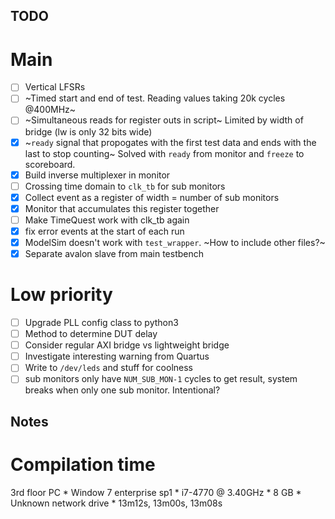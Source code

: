 ## TODO
# Main
- [ ] Vertical LFSRs
- [ ] ~Timed start and end of test. Reading values taking 20k cycles @400MHz~
- [ ] ~Simultaneous reads for register outs in script~ Limited by width of bridge (lw is only 32 bits wide)
- [x] ~`ready` signal that propogates with the first test data and ends with the last to stop counting~ Solved with `ready` from monitor and `freeze` to scoreboard.
- [x] Build inverse multiplexer in monitor
- [ ] Crossing time domain to `clk_tb` for sub monitors
- [x] Collect event as a register of width = number of sub monitors
- [x] Monitor that accumulates this register together
- [ ] Make TimeQuest work with clk_tb again
- [x] fix error events at the start of each run
- [x] ModelSim doesn't work with `test_wrapper`. ~How to include other files?~
- [x] Separate avalon slave from main testbench

# Low priority
- [ ] Upgrade PLL config class to python3
- [ ] Method to determine DUT delay
- [ ] Consider regular AXI bridge vs lightweight bridge
- [ ] Investigate interesting warning from Quartus
- [ ] Write to `/dev/leds` and stuff for coolness
- [ ] sub monitors only have `NUM_SUB_MON-1` cycles to get result, system breaks when only one sub monitor. Intentional?

## Notes
# Compilation time
3rd floor PC
	* Window 7 enterprise sp1
	* i7-4770 @ 3.40GHz
	* 8 GB
	* Unknown network drive
	* 13m12s, 13m00s, 13m08s
